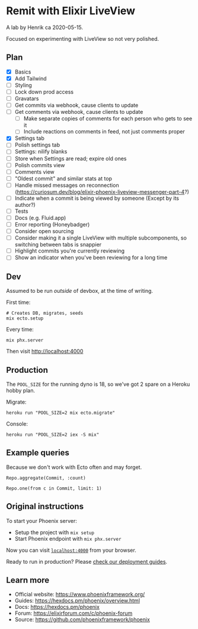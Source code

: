 # Remit with Elixir LiveView

A lab by Henrik ca 2020-05-15.

Focused on experimenting with LiveView so not very polished.

## Plan

- [x] Basics
- [x] Add Tailwind
- [ ] Styling
- [ ] Lock down prod access
- [ ] Gravatars
- [ ] Get commits via webhook, cause clients to update
- [ ] Get comments via webhook, cause clients to update
  - [ ] Make separate copies of comments for each person who gets to see it
  - [ ] Include reactions on comments in feed, not just comments proper
- [x] Settings tab
- [ ] Polish settings tab
- [ ] Settings: nilify blanks
- [ ] Store when Settings are read; expire old ones
- [ ] Polish commits view
- [ ] Comments view
- [ ] "Oldest commit" and similar stats at top
- [ ] Handle missed messages on reconnection (https://curiosum.dev/blog/elixir-phoenix-liveview-messenger-part-4?)
- [ ] Indicate when a commit is being viewed by someone (Except by its author?)
- [ ] Tests
- [ ] Docs (e.g. Fluid.app)
- [ ] Error reporting (Honeybadger)
- [ ] Consider open sourcing
- [ ] Consider making it a single LiveView with multiple subcomponents, so switching between tabs is snappier
- [ ] Highlight commits you're currently reviewing
- [ ] Show an indicator when you've been reviewing for a long time

## Dev

Assumed to be run *outside* of devbox, at the time of writing.

First time:

    # Creates DB, migrates, seeds
    mix ecto.setup

Every time:

    mix phx.server

Then visit <http://localhost:4000>

## Production

The `POOL_SIZE` for the running dyno is 18, so we've got 2 spare on a Heroku hobby plan.

Migrate:

    heroku run "POOL_SIZE=2 mix ecto.migrate"

Console:

    heroku run "POOL_SIZE=2 iex -S mix"

## Example queries

Because we don't work with Ecto often and may forget.

    Repo.aggregate(Commit, :count)

    Repo.one(from c in Commit, limit: 1)

## Original instructions

To start your Phoenix server:

  * Setup the project with `mix setup`
  * Start Phoenix endpoint with `mix phx.server`

Now you can visit [`localhost:4000`](http://localhost:4000) from your browser.

Ready to run in production? Please [check our deployment guides](https://hexdocs.pm/phoenix/deployment.html).

## Learn more

  * Official website: https://www.phoenixframework.org/
  * Guides: https://hexdocs.pm/phoenix/overview.html
  * Docs: https://hexdocs.pm/phoenix
  * Forum: https://elixirforum.com/c/phoenix-forum
  * Source: https://github.com/phoenixframework/phoenix
